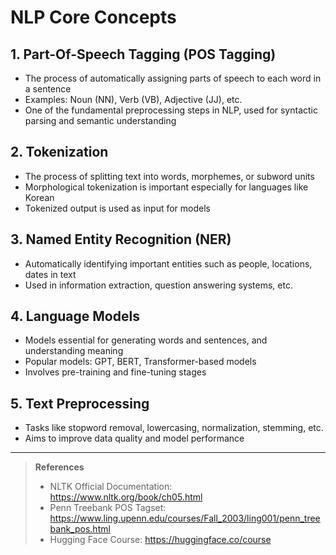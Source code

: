 # NLP Core Concepts

## 1. Part-Of-Speech Tagging (POS Tagging)
- The process of automatically assigning parts of speech to each word in a sentence  
- Examples: Noun (NN), Verb (VB), Adjective (JJ), etc.  
- One of the fundamental preprocessing steps in NLP, used for syntactic parsing and semantic understanding  

## 2. Tokenization
- The process of splitting text into words, morphemes, or subword units  
- Morphological tokenization is important especially for languages like Korean  
- Tokenized output is used as input for models  

## 3. Named Entity Recognition (NER)
- Automatically identifying important entities such as people, locations, dates in text  
- Used in information extraction, question answering systems, etc.  

## 4. Language Models
- Models essential for generating words and sentences, and understanding meaning  
- Popular models: GPT, BERT, Transformer-based models  
- Involves pre-training and fine-tuning stages  

## 5. Text Preprocessing
- Tasks like stopword removal, lowercasing, normalization, stemming, etc.  
- Aims to improve data quality and model performance  

---

> **References**  
> - NLTK Official Documentation: https://www.nltk.org/book/ch05.html  
> - Penn Treebank POS Tagset: https://www.ling.upenn.edu/courses/Fall_2003/ling001/penn_treebank_pos.html  
> - Hugging Face Course: https://huggingface.co/course  

